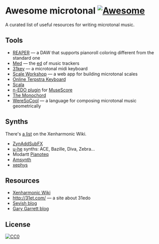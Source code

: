 # Awesome microtonal [![Awesome](https://awesome.re/badge.svg)](https://awesome.re)

A curated list of useful resources for writing microtonal music.

## Tools

- [REAPER](https://www.reaper.fm/) — a DAW that supports pianoroll coloring different from the standard one
- [Med](https://github.com/suhr/med) — the [ed](https://en.wikipedia.org/wiki/Ed_(text_editor)) of music trackers
- [31key](https://github.com/suhr/31key) — a microtonal midi keyboard
- [Scale Workshop](http://sevish.com/scaleworkshop/) — a web app for building microtonal scales
- [Online Terpstra Keyboard](http://terpstrakeyboard.com/web-app/keys.htm)
- [Scala](http://www.huygens-fokker.org/scala/)
- [n-EDO plugin](https://github.com/euwbah/musescore-31-tet-plugin) for [MuseScore](https://musescore.org/)
- [The Monochord](http://the-monochord.com/)
- [WereSoCool](https://github.com/xasopheno/WereSoCool) — a language for composing microtonal music geometrically

## Synths

There's [a list](https://en.xen.wiki/w/List_of_Microtonal_Software_Plugins) on the Xenharmonic Wiki.

- [ZynAddSubFX](http://zynaddsubfx.sourceforge.net/)
- [u-he](http://www.u-he.com/cms/) synths: ACE, Bazille, Diva, Zebra...
- Modartt [Pianoteq](https://www.pianoteq.com/)
- [Amsynth](https://amsynth.github.io/)
- [xephys](https://github.com/suhr/xephys)

## Resources

- [Xenharmonic Wiki](https://en.xen.wiki/)
- http://31et.com/ — a site about 31edo
- [Sevish blog](http://sevish.com/blog/)
- [Gary Garrett blog](http://www.garygarrett.me/)

## License

[![CC0](http://mirrors.creativecommons.org/presskit/buttons/88x31/svg/cc-zero.svg)](https://creativecommons.org/publicdomain/zero/1.0/)
